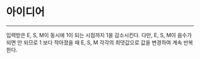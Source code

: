 # 아이디어
-------
입력받은 E, S, M이 동시에 1이 되는 시점까지 1을 감소시킨다. 다만, E, S, M이 음수가 되면 안 되므로 1 보다 작아졌을 때
E, S, M 각각의 최댓값으로 값을 변경하여 계속 반복한다.
